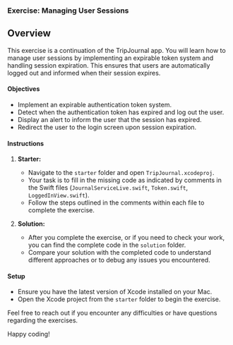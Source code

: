 ### Exercise: Managing User Sessions

## Overview

This exercise is a continuation of the TripJournal app. You will learn how to manage user sessions by implementing an expirable token system and handling session expiration. This ensures that users are automatically logged out and informed when their session expires.

#### Objectives
- Implement an expirable authentication token system.
- Detect when the authentication token has expired and log out the user.
- Display an alert to inform the user that the session has expired.
- Redirect the user to the login screen upon session expiration.

#### Instructions

1. **Starter:**
   - Navigate to the `starter` folder and open `TripJournal.xcodeproj`.
   - Your task is to fill in the missing code as indicated by comments in the Swift files (`JournalServiceLive.swift`, `Token.swift`, `LoggedInView.swift`).
   - Follow the steps outlined in the comments within each file to complete the exercise.


2. **Solution:**
   - After you complete the exercise, or if you need to check your work, you can find the complete code in the `solution` folder.
   - Compare your solution with the completed code to understand different approaches or to debug any issues you encountered.

#### Setup
- Ensure you have the latest version of Xcode installed on your Mac.
- Open the Xcode project from the `starter` folder to begin the exercise.


Feel free to reach out if you encounter any difficulties or have questions regarding the exercises.

Happy coding!
